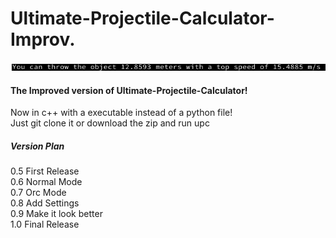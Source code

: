# Ultimate-Projectile-Calculator-Improv.
![UPC](https://github.com/Huck-Richardson/Ultimate-Projectile-Calculator-Improv./blob/main/upc.png?raw=true)
<h4>The Improved version of Ultimate-Projectile-Calculator!</h4>

Now in c++ with a executable instead of a python file!<br>
Just git clone it or download the zip and run upc<br>

<h5>Version Plan</h5>
0.5 First Release<br>
0.6 Normal Mode <br>
0.7 Orc Mode <br>
0.8 Add Settings <br>
0.9 Make it look better<br>
1.0 Final Release<br>
